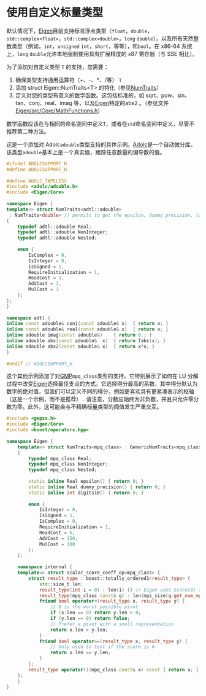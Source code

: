 # 使用自定义标量类型

默认情况下，[Eigen](https://eigen.tuxfamily.org/dox/namespaceEigen.html)目前支持标准浮点类型（`float`，`double`，`std::complex<float>`，`std::complex<double>`，`long` `double`），以及所有天然整数类型（例如，`int`，`unsigned` `int`，`short`，等等），和`bool`。在 x86-64 系统上，`long` `double`允许本地强制使用具有扩展精度的 x87 寄存器（与 SSE 相比）。

为了添加对自定义类型 `T` 的支持，您需要：

1. 确保类型支持通用运算符（+、-、*、/等） `T`
2. 添加 struct Eigen::NumTraits\<T> 的特化（参见[NumTraits](https://eigen.tuxfamily.org/dox/structEigen_1_1NumTraits.html)）
3. 定义对您的类型有意义的数学函数。这包括标准的，如 sqrt、pow、sin、tan、conj、real、imag 等，以及[Eigen](https://eigen.tuxfamily.org/dox/namespaceEigen.html)特定的abs2 。（参见文件[Eigen/src/Core/MathFunctions.h](https://eigen.tuxfamily.org/dox/MathFunctions_8h_source.html)）

数学函数应该在与相同的命名空间中定义`T`，或者在`std`命名空间中定义，尽管不推荐第二种方法。

这是一个添加对 Adolc`adouble`类型支持的具体示例。[Adolc](https://projects.coin-or.org/ADOL-C)是一个自动微分库。该类型`adouble`基本上是一个真实值，跟踪任意数量的偏导数的值。

```cpp
#ifndef ADOLCSUPPORT_H
#define ADOLCSUPPORT_H
 
#define ADOLC_TAPELESS
#include <adolc/adouble.h>
#include <Eigen/Core>
 
namespace Eigen {
template<> struct NumTraits<adtl::adouble>
 : NumTraits<double> // permits to get the epsilon, dummy_precision, lowest, highest functions
{
	typedef adtl::adouble Real;
	typedef adtl::adouble NonInteger;
	typedef adtl::adouble Nested;
 
	enum {
    	IsComplex = 0,
    	IsInteger = 0,
    	IsSigned = 1,
    	RequireInitialization = 1,
    	ReadCost = 1,
    	AddCost = 3,
    	MulCost = 3
	};
};
}
 
namespace adtl {
inline const adouble& conj(const adouble& x)  { return x; }
inline const adouble& real(const adouble& x)  { return x; }
inline adouble imag(const adouble&)    { return 0.; }
inline adouble abs(const adouble&  x)  { return fabs(x); }
inline adouble abs2(const adouble& x)  { return x*x; }
}
 
#endif // ADOLCSUPPORT_H
```

这个其他示例添加了对[GMP](https://gmplib.org/)`mpq_class`类型的支持。它特别展示了如何在 LU 分解过程中改变[Eigen](https://eigen.tuxfamily.org/dox/namespaceEigen.html)选择最佳支点的方式。它选择得分最高的系数，其中得分默认为数字的绝对值，但我们可以定义不同的得分，例如更喜欢具有更紧凑表示的枢轴（这是一个示例，而不是推荐） . 请注意，分数应始终为非负数，并且只允许零分数为零。此外，这可能会与不精确标量类型的阈值发生严重交互。

```cpp
#include <gmpxx.h>
#include <Eigen/Core>
#include <boost/operators.hpp>
 
namespace Eigen {
	template<> struct NumTraits<mpq_class> : GenericNumTraits<mpq_class>
	{
    	typedef mpq_class Real;
    	typedef mpq_class NonInteger;
    	typedef mpq_class Nested;
 
    	static inline Real epsilon() { return 0; }
    	static inline Real dummy_precision() { return 0; }
    	static inline int digits10() { return 0; }
 
    	enum {
      		IsInteger = 0,
      		IsSigned = 1,
      		IsComplex = 0,
      		RequireInitialization = 1,
      		ReadCost = 6,
      		AddCost = 150,
      		MulCost = 100
    	};
  	};
 
  	namespace internal {
	template<> struct scalar_score_coeff_op<mpq_class> {
    	struct result_type : boost::totally_ordered1<result_type> {
        	std::size_t len;
        	result_type(int i = 0) : len(i) {} // Eigen uses Score(0) and Score()
        	result_type(mpq_class const& q) : len(mpz_size(q.get_num_mpz_t()) +               mpz_size(q.get_den_mpz_t())-1) {}
        	friend bool operator<(result_type x, result_type y) {
          		// 0 is the worst possible pivot
          		if (x.len == 0) return y.len > 0;
          		if (y.len == 0) return false;
          		// Prefer a pivot with a small representation
          		return x.len > y.len;
        	}
        	friend bool operator==(result_type x, result_type y) {
          		// Only used to test if the score is 0
          		return x.len == y.len;
        	}
      	};
      	result_type operator()(mpq_class const& x) const { return x; }
    };
  	}
}
```